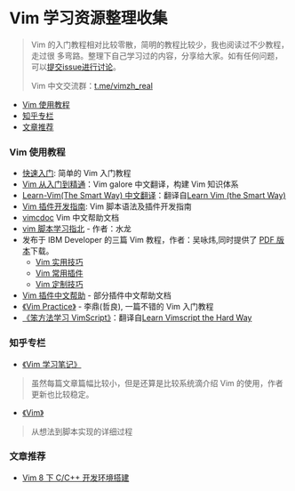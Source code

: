 # Vim 学习资源整理收集

> Vim 的入门教程相对比较零散，简明的教程比较少，我也阅读过不少教程，走过很
> 多弯路。整理下自己学习过的内容，分享给大家。如有任何问题，可以[提交issue进行讨论](https://github.com/wsdjeg/hello-vim/issues/new)。
>
> Vim 中文交流群：[t.me/vimzh_real](https://t.me/vimzh_real)

<!-- vim-markdown-toc GFM -->

- [Vim 使用教程](#vim-使用教程)
- [知乎专栏](#知乎专栏)
- [文章推荐](#文章推荐)

<!-- vim-markdown-toc -->

### Vim 使用教程

- [快速入门](quick-start-guide.md): 简单的 Vim 入门教程
- [Vim 从入门到精通](https://github.com/wsdjeg/vim-galore-zh_cn)：Vim galore 中文翻译，构建 Vim 知识体系
- [Learn-Vim(The Smart Way) 中文翻译](https://github.com/wsdjeg/Learn-Vim_zh_cn)：翻译自[Learn Vim (the Smart Way)](https://github.com/iggredible/Learn-Vim)
- [Vim 插件开发指南](https://github.com/wsdjeg/vim-plugin-dev-guide): Vim 脚本语法及插件开发指南
- [vimcdoc](https://github.com/yianwillis/vimcdoc) Vim 中文帮助文档
- [vim 脚本学习指北](https://github.com/lymslive/vimllearn/blob/master/content.md) - 作者：水龙
- 发布于 IBM Developer 的三篇 Vim 教程，作者：吴咏炜,同时提供了 [PDF 版本](http://wyw.dcweb.cn/download.asp?path=vim&file=VimArticle.pdf)下载。
  - [Vim 实用技巧](http://www.ibm.com/developerworks/cn/linux/l-tip-vim1/)
  - [Vim 常用插件](http://www.ibm.com/developerworks/cn/linux/l-tip-vim2/)
  - [Vim 定制技巧](http://www.ibm.com/developerworks/cn/linux/l-tip-vim3/)
- [Vim 插件中文帮助](https://github.com/vimcn) - 部分插件中文帮助文档
- [《Vim Practice》](https://github.com/oldratlee/vim-practice) - 李鼎(哲良), 一篇不错的 Vim 入门教程
- [《笨方法学习 VimScript》](https://huhuang03.gitbooks.io/learnvimscriptthehardway/content/)：翻译自[Learn Vimscript the Hard Way](https://learnvimscriptthehardway.stevelosh.com/)

### 知乎专栏

- [《Vim 学习笔记》](https://zhuanlan.zhihu.com/learn-vim)

> 虽然每篇文章篇幅比较小，但是还算是比较系统滴介绍 Vim 的使用，作者更新也比较稳定。

- [《Vim》](https://zhuanlan.zhihu.com/vimrc)

> 从想法到脚本实现的详细过程

### 文章推荐

- [Vim 8 下 C/C++ 开发环境搭建](http://www.skywind.me/blog/archives/2084)
